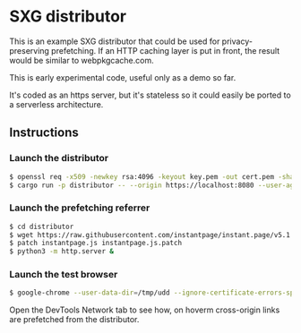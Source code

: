 # SXG distributor

This is an example SXG distributor that could be used for privacy-preserving
prefetching. If an HTTP caching layer is put in front, the result would be
similar to webpkgcache.com.

This is early experimental code, useful only as a demo so far.

It's coded as an https server, but it's stateless so it could easily be ported
to a serverless architecture.

## Instructions

### Launch the distributor
```bash
$ openssl req -x509 -newkey rsa:4096 -keyout key.pem -out cert.pem -sha256 -days 365 -nodes -subj '/CN=localhost'
$ cargo run -p distributor -- --origin https://localhost:8080 --user-agent Test --cert cert.pem --key key.pem &
```

### Launch the prefetching referrer
```bash
$ cd distributor
$ wget https://raw.githubusercontent.com/instantpage/instant.page/v5.1.1/instantpage.js
$ patch instantpage.js instantpage.js.patch
$ python3 -m http.server &
```

### Launch the test browser
```bash
$ google-chrome --user-data-dir=/tmp/udd --ignore-certificate-errors-spki-list=$(openssl x509 -pubkey -noout -in cert.pem | openssl pkey -pubin -outform der | openssl dgst -sha256 -binary | base64) https://localhost:8000/example.html &
```

Open the DevTools Network tab to see how, on hoverm cross-origin links are prefetched from the distributor.
